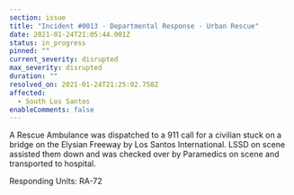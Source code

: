 ```yaml
---
section: issue
title: "Incident #0013 - Departmental Response - Urban Rescue"
date: 2021-01-24T21:05:44.001Z
status: in_progress
pinned: ""
current_severity: disrupted
max_severity: disrupted
duration: ""
resolved_on: 2021-01-24T21:25:02.758Z
affected:
  - South Los Santos
enableComments: false
---
```

A Rescue Ambulance was dispatched to a 911 call for a civilian stuck on a bridge on the Elysian Freeway by Los Santos International. LSSD on scene assisted them down and was checked over by Paramedics on scene and transported to hospital.

Responding Units: RA-72